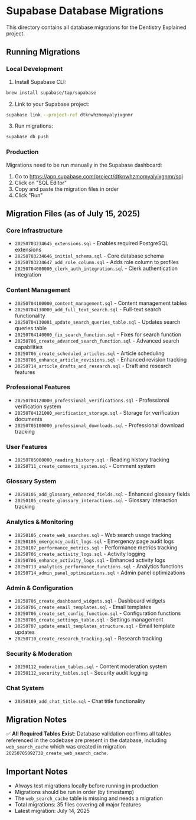 # Supabase Database Migrations

This directory contains all database migrations for the Dentistry Explained project.

## Running Migrations

### Local Development

1. Install Supabase CLI:
```bash
brew install supabase/tap/supabase
```

2. Link to your Supabase project:
```bash
supabase link --project-ref dtknwhzmomyalyixgnmr
```

3. Run migrations:
```bash
supabase db push
```

### Production

Migrations need to be run manually in the Supabase dashboard:

1. Go to https://app.supabase.com/project/dtknwhzmomyalyixgnmr/sql
2. Click on "SQL Editor"
3. Copy and paste the migration files in order
4. Click "Run"

## Migration Files (as of July 15, 2025)

### Core Infrastructure
- `20250703234645_extensions.sql` - Enables required PostgreSQL extensions
- `20250703234646_initial_schema.sql` - Core database schema
- `20250703234647_add_role_column.sql` - Adds role column to profiles
- `20250704000000_clerk_auth_integration.sql` - Clerk authentication integration

### Content Management
- `20250704100000_content_management.sql` - Content management tables
- `20250704130000_add_full_text_search.sql` - Full-text search functionality
- `20250704130001_update_search_queries_table.sql` - Updates search queries table
- `20250704140000_fix_search_function.sql` - Fixes for search function
- `20250706_create_advanced_search_function.sql` - Advanced search capabilities
- `20250706_create_scheduled_articles.sql` - Article scheduling
- `20250706_enhance_article_revisions.sql` - Enhanced revision tracking
- `20250714_article_drafts_and_research.sql` - Draft and research features

### Professional Features
- `20250704120000_professional_verifications.sql` - Professional verification system
- `20250704121000_verification_storage.sql` - Storage for verification documents
- `20250705100000_professional_downloads.sql` - Professional download tracking

### User Features
- `20250705000000_reading_history.sql` - Reading history tracking
- `20250711_create_comments_system.sql` - Comment system

### Glossary System
- `20250105_add_glossary_enhanced_fields.sql` - Enhanced glossary fields
- `20250105_create_glossary_interactions.sql` - Glossary interaction tracking

### Analytics & Monitoring
- `20250105_create_web_searches.sql` - Web search usage tracking
- `20250105_emergency_audit_logs.sql` - Emergency page audit logs
- `20250107_performance_metrics.sql` - Performance metrics tracking
- `20250706_create_activity_logs.sql` - Activity logging
- `20250706_enhance_activity_logs.sql` - Enhanced activity logs
- `20250713_analytics_performance_functions.sql` - Analytics functions
- `20250714_admin_panel_optimizations.sql` - Admin panel optimizations

### Admin & Configuration
- `20250706_create_dashboard_widgets.sql` - Dashboard widgets
- `20250706_create_email_templates.sql` - Email templates
- `20250706_create_set_config_function.sql` - Configuration functions
- `20250706_create_settings_table.sql` - Settings management
- `20250707_update_email_templates_structure.sql` - Email template updates
- `20250710_create_research_tracking.sql` - Research tracking

### Security & Moderation
- `20250112_moderation_tables.sql` - Content moderation system
- `20250112_security_tables.sql` - Security audit logging

### Chat System
- `20250109_add_chat_title.sql` - Chat title functionality

## Migration Notes

✅ **All Required Tables Exist**: Database validation confirms all tables referenced in the codebase are present in the database, including `web_search_cache` which was created in migration `20250705092738_create_web_search_cache`.

## Important Notes

- Always test migrations locally before running in production
- Migrations should be run in order (by timestamp)
- The `web_search_cache` table is missing and needs a migration
- Total migrations: 35 files covering all major features
- Latest migration: July 14, 2025